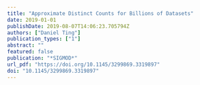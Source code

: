 ```yaml
---
title: "Approximate Distinct Counts for Billions of Datasets"
date: 2019-01-01
publishDate: 2019-08-07T14:06:23.705794Z
authors: ["Daniel Ting"]
publication_types: ["1"]
abstract: ""
featured: false
publication: "*SIGMOD*"
url_pdf: "https://doi.org/10.1145/3299869.3319897"
doi: "10.1145/3299869.3319897"
---
```


